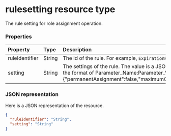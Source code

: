 # rulesetting resource type

The rule setting for role assignment operation.


### Properties
| Property	   | Type	|Description|
|:---------------|:--------|:----------|
|ruleIdentifier|String|The id of the rule. For example, ``ExpirationRule`` and ``MfaRule``.|
|setting|String|The settings of the rule. The value is a JSON string with a list of pairs in the format of Parameter_Name:Parameter_Value. For example, {"permanentAssignment":false,"maximumGrantPeriodInMinutes":129600}|

### JSON representation

Here is a JSON representation of the resource.

<!-- {
  "blockType": "resource",
  "optionalProperties": [

  ],
  "@odata.type": "microsoft.graph.rulesetting"
}-->

```json
{
  "ruleIdentifier": "String",
  "setting": "String"
}

```

<!-- uuid: 8fcb5dbc-d5aa-4681-8e31-b001d5168d79
2015-10-25 14:57:30 UTC -->
<!-- {
  "type": "#page.annotation",
  "description": "rulesetting resource",
  "keywords": "",
  "section": "documentation",
  "tocPath": ""
}-->